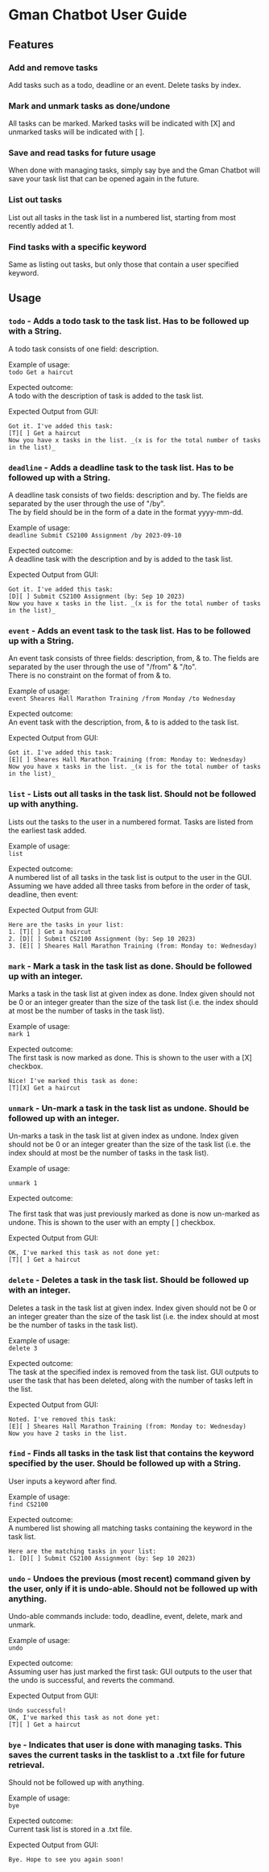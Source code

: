 # Gman Chatbot User Guide

## Features 

### Add and remove tasks

Add tasks such as a todo, deadline or an event. Delete tasks by index.

### Mark and unmark tasks as done/undone

All tasks can be marked. Marked tasks will be indicated with [X] and unmarked tasks will be indicated with [ ].

### Save and read tasks for future usage

When done with managing tasks, simply say bye and the Gman Chatbot will save your task list that can be opened again in 
the future.

### List out tasks
List out all tasks in the task list in a numbered list, starting from most recently added at  1.

### Find tasks with a specific keyword
Same as listing out tasks, but only those that contain a user specified keyword.


## Usage

### `todo` - Adds a todo task to the task list. Has to be followed up with a String.
A todo task consists of one field: description.


Example of usage: 
\
`todo Get a haircut`

Expected outcome:
\
A todo with the description of task is added to the task list.

Expected Output from GUI:
```
Got it. I've added this task:
[T][ ] Get a haircut
Now you have x tasks in the list. _(x is for the total number of tasks in the list)_
```

### `deadline` - Adds a deadline task to the task list. Has to be followed up with a String.

A deadline task consists of two fields: description and by. The fields are separated by the user through the use of 
"/by".
\
The by field should be in the form of a date in the format yyyy-mm-dd.

Example of usage:
\
`deadline Submit CS2100 Assignment /by 2023-09-10`

Expected outcome:
\
A deadline task with the description and by is added to the task list.

Expected Output from GUI:
```
Got it. I've added this task:
[D][ ] Submit CS2100 Assignment (by: Sep 10 2023)
Now you have x tasks in the list. _(x is for the total number of tasks in the list)_
```

### `event` - Adds an event task to the task list. Has to be followed up with a String.

An event task consists of three fields: description, from, & to. The fields are separated by the user through the 
use of
"/from" & "/to".
\
There is no constraint on the format of from & to.

Example of usage:
\
`event Sheares Hall Marathon Training /from Monday /to Wednesday`

Expected outcome:
\
An event task with the description, from, & to is added to the task list.

Expected Output from GUI:
```
Got it. I've added this task:
[E][ ] Sheares Hall Marathon Training (from: Monday to: Wednesday)
Now you have x tasks in the list. _(x is for the total number of tasks in the list)_
```

### `list` - Lists out all tasks in the task list. Should not be followed up with anything.

Lists out the tasks to the user in a numbered format. Tasks are listed from the earliest task added.

Example of usage:
\
`list`

Expected outcome:
\
A numbered list of all tasks in the task list is output to the user in the GUI. Assuming we have added all three 
tasks from before in the order of task, deadline, then event:

Expected Output from GUI:

```
Here are the tasks in your list:
1. [T][ ] Get a haircut
2. [D][ ] Submit CS2100 Assignment (by: Sep 10 2023)
3. [E][ ] Sheares Hall Marathon Training (from: Monday to: Wednesday)
```

### `mark` - Mark a task in the task list as done. Should be followed up with an integer.

Marks a task in the task list at given index as done. Index given should not be 0 or an integer greater than the 
size of the task list (i.e. the index should at most be the number of tasks in the task list).

Example of usage:
\
`mark 1`

Expected outcome:
\
The first task is now marked as done. This is shown to the user with a [X] checkbox.

```
Nice! I've marked this task as done:
[T][X] Get a haircut
```

### `unmark` - Un-mark a task in the task list as undone. Should be followed up with an integer.
Un-marks a task in the task list at given index as undone. Index given should not be 0 or an integer greater than the
size of the task list (i.e. the index should at most be the number of tasks in the task list).


Example of usage:

`unmark 1`

Expected outcome:

The first task that was just previously marked as done is now un-marked as undone. This is shown to the user with an 
empty [ ] checkbox.

Expected Output from GUI:
```
OK, I've marked this task as not done yet:
[T][ ] Get a haircut
```

### `delete` - Deletes a task in the task list. Should be followed up with an integer.
Deletes a task in the task list at given index. Index given should not be 0 or an integer greater than the size of 
the task list (i.e. the index should at most be the number of tasks in the task list).


Example of usage:
\
`delete 3`

Expected outcome:
\
The task at the specified index is removed from the task list. GUI outputs to user the task that has been deleted, 
along with the number of tasks left in the list.

Expected Output from GUI:
```
Noted. I've removed this task:
[E][ ] Sheares Hall Marathon Training (from: Monday to: Wednesday)
Now you have 2 tasks in the list.
```

### `find` - Finds all tasks in the task list that contains the keyword specified by the user. Should be followed up with a String.

User inputs a keyword after find. 

Example of usage:
\
`find CS2100`

Expected outcome:
\
A numbered list showing all matching tasks containing the keyword in the task list.

```
Here are the matching tasks in your list:
1. [D][ ] Submit CS2100 Assignment (by: Sep 10 2023)
```

### `undo` - Undoes the previous (most recent) command given by the user, only if it is undo-able. Should not be followed up with anything.

Undo-able commands include: todo, deadline, event, delete, mark and unmark.

Example of usage: 
\
`undo`

Expected outcome:
\
Assuming user has just marked the first task:
GUI outputs to the user that the undo is successful, and reverts the command.

Expected Output from GUI:
```
Undo successful!
OK, I've marked this task as not done yet:
[T][ ] Get a haircut
```

### `bye` - Indicates that user is done with managing tasks. This saves the current tasks in the tasklist to a .txt file for future retrieval.

Should not be followed up with anything. 

Example of usage:
\
`bye`

Expected outcome:
\
Current task list is stored in a .txt file.

Expected Output from GUI:
```
Bye. Hope to see you again soon!
```